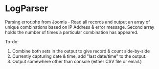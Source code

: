 # LogParser
Parsing error.php from Joomla - Read all records and output an array of unique combinations based on IP Address & error message. Second array holds the number of times a particular combination has appeared.

To-do:
1. Combine both sets in the output to give record & count side-by-side
2. Currently capturing date & time, add "last date/time" to the output.
3. Output somewhere other than console (either CSV file or email.)
